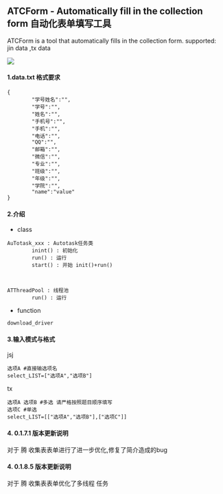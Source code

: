 ## ATCForm - Automatically fill in the collection form 自动化表单填写工具
ATCForm is a tool that automatically fills in the collection form.
supported: jin data ,tx data

![](https://img.shields.io/github/release/YKONGCO/ATCForm)
#### 1.data.txt 格式要求
```
{
        "学号姓名":"",
        "学号":"",
        "姓名":"",
        "手机号":"",
        "手机":"",
        "电话":"",
        "QQ":"",
        "邮箱":"",
        "微信":"",
        "专业":"",
        "班级":"",
        "年级":"",
        "学院":"",
        "name":"value"
}

```



#### 2.介绍
* class
```
AuTotask_xxx : Autotask任务类
        inint() : 初始化
        run() : 运行
        start() : 开始 init()+run()



ATThreadPool : 线程池
        run() : 运行
```
 
* function
```
download_driver
```


#### 3.输入模式与格式
jsj
```
选项A #直接输选项名
select_LIST=["选项A","选项B"]
```

tx
```
选项A 选项B #多选 请严格按照题目顺序填写
选项C #单选
select_LIST=[["选项A","选项B"],["选项C"]]
```


#### 4. 0.1.7.1 版本更新说明
对于 腾 收集表表单进行了进一步优化,修复了简介造成的bug

#### 4. 0.1.8.5 版本更新说明
对于 腾 收集表表单优化了多线程 任务